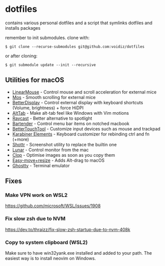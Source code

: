 # dotfiles
contains various personal dotfiles and a script 
that symlinks dotfiles and installs packages

remember to init submodules. clone with:
```console
$ git clone --recurse-submodules git@github.com:voidiz/dotfiles

```

or after cloning:
```console
$ git submodule update --init --recursive
```
## Utilities for macOS
- [LinearMouse](https://linearmouse.app/) - Control mouse and scroll acceleration for external mice
- [Mos](https://mos.caldis.me/) - Smooth scrolling for external mice
- [BetterDisplay](https://github.com/waydabber/BetterDisplay) - Control external display with keyboard shortcuts (Volume, brightness) + force HiDPI
- [AltTab](https://alt-tab-macos.netlify.app/) - Make alt-tab feel like Windows with Vim motions
- [Raycast](https://www.raycast.com/) - Better alternative to spotlight
- [Bartender](https://www.macbartender.com/) - Control menu bar items on notched macbook
- [BetterTouchTool](https://folivora.ai/) - Customize input devices such as mouse and trackpad
- [Karabiner Elements](https://karabiner-elements.pqrs.org/) - Keyboard customizer for rebinding ctrl and fn (+more)
- [Shottr](https://shottr.cc/) - Screenshot utility to replace the builtin one
- [Lunar](https://lunar.fyi/) - Control monitor from the mac
- [Clop](https://lowtechguys.com/clop/) - Optimise images as soon as you copy them
- [Easy-move+resize](https://github.com/dmarcotte/easy-move-resize) - Adds Alt-drag to macOS
- [Ghostty](https://ghostty.org/) - Terminal emulator


## Fixes
### Make VPN work on WSL2
https://github.com/microsoft/WSL/issues/1908

### Fix slow zsh due to NVM
https://dev.to/thraizz/fix-slow-zsh-startup-due-to-nvm-408k

### Copy to system clipboard (WSL2)
Make sure to have win32yank.exe installed and added to your path.
The easiest way is to install neovim on Windows.

